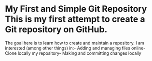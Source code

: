# My First and Simple Git Repository This is my first attempt to create a Git repository on GitHub. 
The goal here is to learn how to create and maintain a repository. 
I am interested (among other things) in:- Adding and managing files online- Clone locally my repository- Making and committing changes locally
